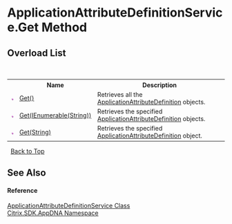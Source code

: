 # ApplicationAttributeDefinitionService.Get Method 
 


## Overload List
&nbsp;<table><tr><th></th><th>Name</th><th>Description</th></tr><tr><td>![Public method](media/pubmethod.gif "Public method")</td><td><a href="M_Citrix_SDK_AppDNA_ApplicationAttributeDefinitionService_Get">Get()</a></td><td>
Retrieves all the <a href="T_Citrix_SDK_AppDNA_ApplicationAttributeDefinition">ApplicationAttributeDefinition</a> objects.</td></tr><tr><td>![Public method](media/pubmethod.gif "Public method")</td><td><a href="M_Citrix_SDK_AppDNA_ApplicationAttributeDefinitionService_Get_1">Get(IEnumerable(String))</a></td><td>
Retrieves the specified <a href="T_Citrix_SDK_AppDNA_ApplicationAttributeDefinition">ApplicationAttributeDefinition</a> objects.</td></tr><tr><td>![Public method](media/pubmethod.gif "Public method")</td><td><a href="M_Citrix_SDK_AppDNA_ApplicationAttributeDefinitionService_Get_2">Get(String)</a></td><td>
Retrieves the specified <a href="T_Citrix_SDK_AppDNA_ApplicationAttributeDefinition">ApplicationAttributeDefinition</a> object.</td></tr></table>&nbsp;
<a href="#applicationattributedefinitionservice.get-method">Back to Top</a>

## See Also


#### Reference
<a href="T_Citrix_SDK_AppDNA_ApplicationAttributeDefinitionService">ApplicationAttributeDefinitionService Class</a><br /><a href="N_Citrix_SDK_AppDNA">Citrix.SDK.AppDNA Namespace</a><br />